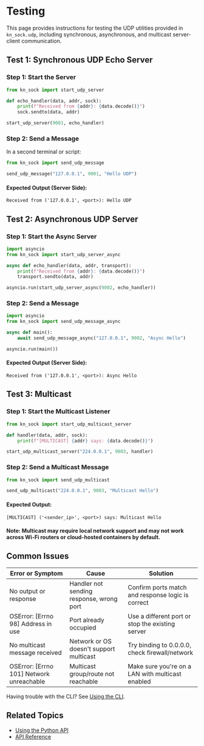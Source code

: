 # Testing

This page provides instructions for testing the UDP utilities provided in `kn_sock.udp`, including synchronous, asynchronous, and multicast server-client communication.

## Test 1: Synchronous UDP Echo Server

### Step 1: Start the Server

```python
from kn_sock import start_udp_server

def echo_handler(data, addr, sock):
    print(f"Received from {addr}: {data.decode()}")
    sock.sendto(data, addr)

start_udp_server(9001, echo_handler)
```

### Step 2: Send a Message

In a second terminal or script:

```python
from kn_sock import send_udp_message

send_udp_message("127.0.0.1", 9001, "Hello UDP")
```

#### Expected Output (Server Side):

```
Received from ('127.0.0.1', <port>): Hello UDP
```

## Test 2: Asynchronous UDP Server

### Step 1: Start the Async Server

```python
import asyncio
from kn_sock import start_udp_server_async

async def echo_handler(data, addr, transport):
    print(f"Received from {addr}: {data.decode()}")
    transport.sendto(data, addr)

asyncio.run(start_udp_server_async(9002, echo_handler))
```

### Step 2: Send a Message

```python
import asyncio
from kn_sock import send_udp_message_async

async def main():
    await send_udp_message_async("127.0.0.1", 9002, "Async Hello")

asyncio.run(main())
```

#### Expected Output (Server Side):

```
Received from ('127.0.0.1', <port>): Async Hello
```

## Test 3: Multicast

### Step 1: Start the Multicast Listener

```python
from kn_sock import start_udp_multicast_server

def handler(data, addr, sock):
    print(f"[MULTICAST] {addr} says: {data.decode()}")

start_udp_multicast_server("224.0.0.1", 9003, handler)
```

### Step 2: Send a Multicast Message

```python
from kn_sock import send_udp_multicast

send_udp_multicast("224.0.0.1", 9003, "Multicast Hello")
```

#### Expected Output:

```
[MULTICAST] ('<sender_ip>', <port>) says: Multicast Hello
```

#### Note: Multicast may require local network support and may not work across Wi-Fi routers or cloud-hosted containers by default.

## Common Issues

| Error or Symptom                   | Cause                                      | Solution                                      |
|------------------------------------|--------------------------------------------|-----------------------------------------------|
| No output or response              | Handler not sending response, wrong port   | Confirm ports match and response logic is correct |
| OSError: [Errno 98] Address in use | Port already occupied                      | Use a different port or stop the existing server |
| No multicast message received      | Network or OS doesn't support multicast    | Try binding to 0.0.0.0, check firewall/network |
| OSError: [Errno 101] Network unreachable | Multicast group/route not reachable     | Make sure you're on a LAN with multicast enabled |

Having trouble with the CLI? See [Using the CLI](cli.md).

## Related Topics

- [Using the Python API](python-api.md)
- [API Reference](reference.md)